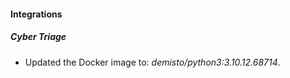 #### Integrations
##### Cyber Triage
- Updated the Docker image to: *demisto/python3:3.10.12.68714*.

